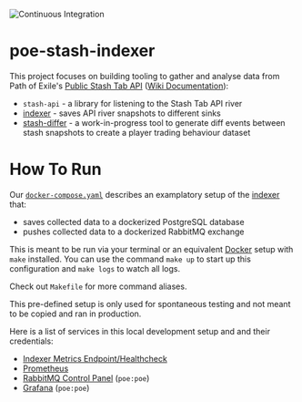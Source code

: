 ![Continuous Integration](https://github.com/maximumstock/poe-stash-indexer/workflows/Continuous%20Integration/badge.svg)

# poe-stash-indexer

This project focuses on building tooling to gather and analyse data from Path of
Exile's [Public Stash Tab API](https://www.pathofexile.com/developer/docs/reference#publicstashes) ([Wiki Documentation](https://pathofexile.gamepedia.com/Public_stash_tab_API)):

- `stash-api` - a library for listening to the Stash Tab API river
- [indexer](indexer/README.md) - saves API river snapshots to different sinks
- [stash-differ](stash-differ/README.md) - a work-in-progress tool to generate diff events between stash snapshots to create a player trading behaviour dataset

# How To Run

Our [`docker-compose.yaml`](./docker-compose.yaml) describes an examplatory setup of the [indexer](./indexer) that:

- saves collected data to a dockerized PostgreSQL database
- pushes collected data to a dockerized RabbitMQ exchange

This is meant to be run via your terminal or an equivalent [Docker](https://www.docker.com/) setup with `make` installed.
You can use the command `make up` to start up this configuration and
`make logs` to watch all logs.

Check out `Makefile` for more command aliases.

This pre-defined setup is only used for spontaneous testing and not meant to be copied and
ran in production.

Here is a list of services in this local development setup and and their credentials:

- [Indexer Metrics Endpoint/Healthcheck](http://indexer.localhost:8888)
- [Prometheus](http://prometheus.localhost:8888)
- [RabbitMQ Control Panel](http://rabbitmq.localhost:8888) (`poe:poe`)
- [Grafana](http://grafana.localhost:8888) (`poe:poe`)
